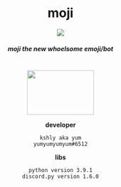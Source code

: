 <!--[![Anurag's github stats](https://github-readme-stats.vercel.app/api?username=yumm-b612&theme=onedark&show_icons=true)](https://github.com/anuraghazra/github-readme-stats) [![Top Langs](https://github-readme-stats.vercel.app/api/top-langs/?username=yumm-b612&layout=compact&theme=onedark)](https://github.com/anuraghazra/github-readme-stats)-->
<div align="center">
 <h1>moji</h1>
 <img style="Padding: 0px;" src="https://raw.githubusercontent.com/yumm-b612/moji.py/main/moji.png"/> <h5>moji the new whoelsome emoji/bot</h5>
 <br>
 <a href="https://discord.gg/Qd654mTkeK"><img width="150" height="100" src="https://discord.com/assets/e4923594e694a21542a489471ecffa50.svg"/></a>
 
</div>



<div align="center">

 **developer** 
 ```text
 kshly aka yum
 yumyumyumyum#6512
 ```
 **libs**
 ```text
 python version 3.9.1
 discord.py version 1.6.0
 ```

</div>
